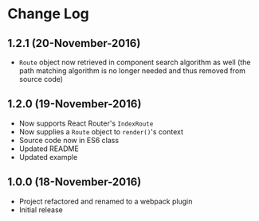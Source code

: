# Change Log

## 1.2.1 (20-November-2016)
* `Route` object now retrieved in component search algorithm as well (the path matching algorithm is no longer needed and thus removed from source code)

## 1.2.0 (19-November-2016)
* Now supports React Router's `IndexRoute`
* Now supplies a `Route` object to `render()`'s context
* Source code now in ES6 class
* Updated README
* Updated example

## 1.0.0 (18-November-2016)
* Project refactored and renamed to a webpack plugin
* Initial release
